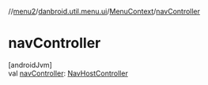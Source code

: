 //[menu2](../../../index.md)/[danbroid.util.menu.ui](../index.md)/[MenuContext](index.md)/[navController](nav-controller.md)

# navController

[androidJvm]\
val [navController](nav-controller.md): [NavHostController](https://developer.android.com/reference/kotlin/androidx/navigation/NavHostController.html)
